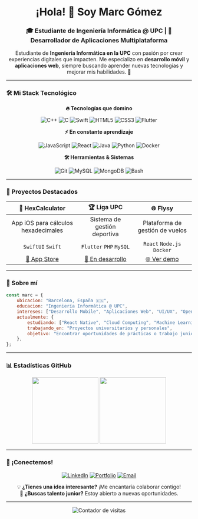 <div align="center">
    <h1>¡Hola! 👋 Soy Marc Gómez</h1>
    <h3>🎓 Estudiante de Ingeniería Informática @ UPC | 📱 Desarrollador de Aplicaciones Multiplataforma</h3>
</div>

<div align="center">
    <p>
        Estudiante de <strong>Ingeniería Informática en la UPC</strong> con pasión por crear experiencias digitales que impacten. 
        Me especializo en <strong>desarrollo móvil</strong> y <strong>aplicaciones web</strong>, siempre buscando aprender nuevas tecnologías 
        y mejorar mis habilidades. 🚀
    </p>
</div>

---

### 🛠️ Mi Stack Tecnológico

<div align="center">

**🔥 Tecnologías que domino**

![C++](https://img.shields.io/badge/-C++-00599C?style=flat-square&logo=cplusplus&logoColor=white)
![C](https://img.shields.io/badge/-C-A8B9CC?style=flat-square&logo=c&logoColor=white)
![Swift](https://img.shields.io/badge/-Swift-FA7343?style=flat-square&logo=swift&logoColor=white)
![HTML5](https://img.shields.io/badge/-HTML5-E34F26?style=flat-square&logo=html5&logoColor=white)
![CSS3](https://img.shields.io/badge/-CSS3-1572B6?style=flat-square&logo=css3&logoColor=white)
![Flutter](https://img.shields.io/badge/-Flutter-02569B?style=flat-square&logo=flutter&logoColor=white)

**⚡ En constante aprendizaje**

![JavaScript](https://img.shields.io/badge/-JavaScript-F7DF1E?style=flat-square&logo=javascript&logoColor=black)
![React](https://img.shields.io/badge/-React-61DAFB?style=flat-square&logo=react&logoColor=black)
![Java](https://img.shields.io/badge/-Java-007396?style=flat-square&logo=java&logoColor=white)
![Python](https://img.shields.io/badge/-Python-3776AB?style=flat-square&logo=python&logoColor=white)
![Docker](https://img.shields.io/badge/-Docker-2496ED?style=flat-square&logo=docker&logoColor=white)

**🛠️ Herramientas & Sistemas**

![Git](https://img.shields.io/badge/-Git-F05032?style=flat-square&logo=git&logoColor=white)
![MySQL](https://img.shields.io/badge/-MySQL-4479A1?style=flat-square&logo=mysql&logoColor=white)
![MongoDB](https://img.shields.io/badge/-MongoDB-47A248?style=flat-square&logo=mongodb&logoColor=white)
![Bash](https://img.shields.io/badge/-Bash-4EAA25?style=flat-square&logo=gnubash&logoColor=white)

</div>

---

### 🚀 Proyectos Destacados

<div align="center">

| 📱 **HexCalculator** | 🏆 **Liga UPC** | 🌐 **Flysy** |
|:---:|:---:|:---:|
| App iOS para cálculos hexadecimales | Sistema de gestión deportiva | Plataforma de gestión de vuelos |
| `SwiftUI` `Swift` | `Flutter` `PHP` `MySQL` | `React` `Node.js` `Docker` |
| [📱 App Store](https://apps.apple.com/us/app/id6468353847) | [📱 En desarrollo](#) | [🌐 Ver demo](https://flysy.software) |

</div>

---

### 🎯 Sobre mí

```javascript
const marc = {
    ubicacion: "Barcelona, España 🇪🇸",
    educacion: "Ingeniería Informática @ UPC",
    intereses: ["Desarrollo Mobile", "Aplicaciones Web", "UI/UX", "Open Source"],
    actualmente: {
        estudiando: ["React Native", "Cloud Computing", "Machine Learning"],
        trabajando_en: "Proyectos universitarios y personales",
        objetivo: "Encontrar oportunidades de prácticas o trabajo junior"
    },
};
```

---

### 📊 Estadísticas GitHub

<div align="center">
    <img height="180em" src="https://github-readme-stats.vercel.app/api?username=Markuus9&show_icons=true&theme=tokyonight&include_all_commits=true&count_private=true"/>
    <img height="180em" src="https://github-readme-stats.vercel.app/api/top-langs/?username=Markuus9&layout=compact&langs_count=7&theme=tokyonight"/>
</div>

---

### 🤝 ¡Conectemos!

<div align="center">

[![LinkedIn](https://img.shields.io/badge/-LinkedIn-0077B5?style=for-the-badge&logo=linkedin&logoColor=white)](https://www.linkedin.com/in/marc-gomez-asensio/)
[![Portfolio](https://img.shields.io/badge/-Portfolio-FF6B6B?style=for-the-badge&logo=google-chrome&logoColor=white)](https://markuus9.github.io/)
[![Email](https://img.shields.io/badge/-Email-D14836?style=for-the-badge&logo=gmail&logoColor=white)](mailto:marcgomezasensio@icloud.com)

</div>

<div align="center">
    <p>
        💡 <strong>¿Tienes una idea interesante?</strong> ¡Me encantaría colaborar contigo!<br>
        🚀 <strong>¿Buscas talento junior?</strong> Estoy abierto a nuevas oportunidades.
    </p>
</div>

---

<div align="center">
    <img src="https://komarev.com/ghpvc/?username=Markuus9&color=blueviolet&style=flat-square&label=Visitas+al+perfil" alt="Contador de visitas" />
</div>
